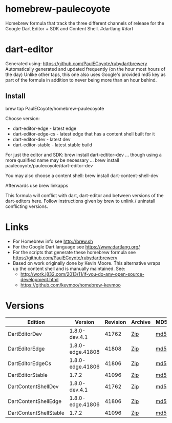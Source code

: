 homebrew-paulecoyote
====================

Homebrew formula that track the three different channels of release for the Google Dart Editor + SDK and Content Shell.  #dartlang #dart

dart-editor
===========

Generated using: https://github.com/PaulECoyote/rubydartbrewery
Automatically generated and updated frequently (on the hour most hours of the day)
Unlike other taps, this one also uses Google's provided md5 key as part of the formula in addition to never being more than an hour behind.

Install
-------
brew tap PaulECoyote/homebrew-paulecoyote

Choose version:
* dart-editor-edge - latest edge
* dart-editor-edge-cs - latest edge that has a content shell built for it
* dart-editor-dev - latest dev
* dart-editor-stable - latest stable build

For just the editor and SDK:
brew install dart-edtitor-dev
... though using a more qualified name may be necessary ...
brew install paulecoyote/paulecoyote/dart-editor-dev

You may also choose a content shell:
brew install dart-content-shell-dev

Afterwards use 
brew linkapps

This formula will conflict with dart, dart-editor and between versions of the dart-editors here.  Follow instructions given by brew to unlink / uninstall conflicting versions.

Links
=====
* For Homebrew info see http://brew.sh
* For the Google Dart language see https://www.dartlang.org/
* For the scripts that generate these homebrew formula see https://github.com/PaulECoyote/rubydartbrewery
* Based on work originally done by Kevin Moore. This alternative wraps up the content shell and is manually maintained.  See: 
    * http://work.j832.com/2013/11/if-you-do-any-open-source-development.html
    * https://github.com/kevmoo/homebrew-kevmoo

Versions
========
| Edition | Version | Revision | Archive | MD5 | Notes |
| ------- | ------- | -------- | ------- | --- | ----- |
| DartEditorDev | 1.8.0-dev.4.1 | 41762 | [Zip](https://storage.googleapis.com/dart-archive/channels/dev/release/41762/editor/darteditor-macos-x64.zip) | [md5](https://storage.googleapis.com/dart-archive/channels/dev/release/41762/editor/darteditor-macos-x64.zip.md5sum) | [Changes](https://storage.googleapis.com/dart-archive/channels/dev/release/latest/changelog.html) |
| DartEditorEdge | 1.8.0-edge.41808 | 41808 | [Zip](https://storage.googleapis.com/dart-archive/channels/be/raw/41808/editor/darteditor-macos-x64.zip) | [md5](https://storage.googleapis.com/dart-archive/channels/be/raw/41808/editor/darteditor-macos-x64.zip.md5sum) | - |
| DartEditorEdgeCs | 1.8.0-edge.41806 | 41806 | [Zip](https://storage.googleapis.com/dart-archive/channels/be/raw/41806/editor/darteditor-macos-x64.zip) | [md5](https://storage.googleapis.com/dart-archive/channels/be/raw/41806/editor/darteditor-macos-x64.zip.md5sum) | - |
| DartEditorStable | 1.7.2 | 41096 | [Zip](https://storage.googleapis.com/dart-archive/channels/stable/release/41096/editor/darteditor-macos-x64.zip) | [md5](https://storage.googleapis.com/dart-archive/channels/stable/release/41096/editor/darteditor-macos-x64.zip.md5sum) | [Changes](https://storage.googleapis.com/dart-archive/channels/stable/release/latest/changelog.html) |
| DartContentShellDev | 1.8.0-dev.4.1 | 41762 | [Zip](https://storage.googleapis.com/dart-archive/channels/dev/release/41762/dartium/content_shell-macos-ia32-release.zip) | [md5](https://storage.googleapis.com/dart-archive/channels/dev/release/41762/dartium/content_shell-macos-ia32-release.zip.md5sum) | - |
| DartContentShellEdge | 1.8.0-edge.41806 | 41806 | [Zip](https://storage.googleapis.com/dart-archive/channels/be/raw/41806/dartium/content_shell-macos-ia32-release.zip) | [md5](https://storage.googleapis.com/dart-archive/channels/be/raw/41806/dartium/content_shell-macos-ia32-release.zip.md5sum) | - |
| DartContentShellStable | 1.7.2 | 41096 | [Zip](https://storage.googleapis.com/dart-archive/channels/stable/release/41096/dartium/content_shell-macos-ia32-release.zip) | [md5](https://storage.googleapis.com/dart-archive/channels/stable/release/41096/dartium/content_shell-macos-ia32-release.zip.md5sum) | - |
